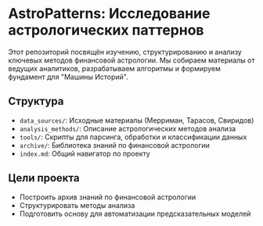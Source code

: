# AstroPatterns: Исследование астрологических паттернов

Этот репозиторий посвящён изучению, структурированию и анализу ключевых методов финансовой астрологии. Мы собираем материалы от ведущих аналитиков, разрабатываем алгоритмы и формируем фундамент для "Машины Историй".

## Структура

- `data_sources/`: Исходные материалы (Мерриман, Тарасов, Свиридов)
- `analysis_methods/`: Описание астрологических методов анализа
- `tools/`: Скрипты для парсинга, обработки и классификации данных
- `archive/`: Библиотека знаний по финансовой астрологии
- `index.md`: Общий навигатор по проекту

## Цели проекта

- Построить архив знаний по финансовой астрологии
- Структурировать методы анализа
- Подготовить основу для автоматизации предсказательных моделей

